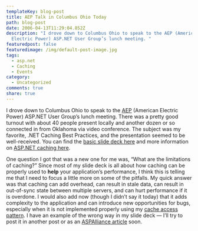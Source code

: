 ```yaml
---
templateKey: blog-post
title: AEP Talk in Columbus Ohio Today
path: blog-post
date: 2006-04-13T11:29:04.852Z
description: "I drove down to Columbus Ohio to speak to the AEP (American
  Electric Power) ASP.NET User Group’s lunch meeting. "
featuredpost: false
featuredimage: /img/default-post-image.jpg
tags:
  - asp.net
  - Caching
  - Events
category:
  - Uncategorized
comments: true
share: true
---
```

<!--StartFragment-->

I drove down to Columbus Ohio to speak to the [AEP](http://aep.com/) (American Electric Power) ASP.NET User Group’s lunch meeting. There was a pretty good turnout with about 40 people present locally and another dozen or so connected in from Oklahoma via video conference. The subject was my favorite, .NET Caching Best Practices, and the presentation seemed to be well-received. You can find the [basic slide deck here](http://index.aspalliance.com/FileGallery/Presentations/Details/169_.NETCachingBestPracticesMarch2006.aspx) and more information on [ASP.NET caching here](http://aspalliance.com/ref/caching.aspx).

One question I got that was a new one for me was, “What are the limitations of caching?” Since most of my slide deck is all about how caching can be properly used to **help** your application’s performance, I think this is telling me that I need to focus a little more on some of the pitfalls. My quick answer was that caching can add overhead, can result in stale data, can result in out-of-sync state between multiple servers, and can hurt performance if it is overdone. I would also add now (though I didn’t say it today) that it adds complexity to the application and can introduce new opportunities for bugs, especially when it is not implemented properly using my [cache access pattern](http://ardalis.com/blogs/ssmith/archive/2004/04/02/1803.aspx). I have an example of the wrong way in my slide deck — I’ll try to post it in another post or as an [ASPAlliance article](http://aspalliance.com/) soon.

<!--EndFragment-->